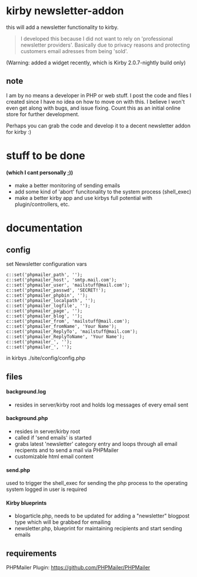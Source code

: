 # kirby newsletter-addon
this will add a newsletter functionality to kirby.

>I developed this because I did not want to rely on 'professional newsletter providers'. 
>Basically due to privacy reasons and protecting customers email adresses from being 'sold'.

(Warning: added a widget recently, which is Kirby 2.0.7-nightly build only)

## note
I am by no means a developer in PHP or web stuff.
I post the code and files I created since I have no idea on how to move on with this. I believe I won't even get along with bugs, and issue fixing. Count this as an initial online store for further development.

Perhaps you can grab the code and develop it to a decent newsletter addon for kirby :)

# stuff to be done 
#### (which I cant personally ;))
- make a better monitoring of sending emails
- add some kind of 'abort' funcitonality to the system process (shell_exec) 
- make a better kirby app and use kirbys full potential with plugin/controllers, etc.

# documentation
## config
set Newsletter configuration vars
<pre><code>c::set('phpmailer_path', '');
c::set('phpmailer_host', 'smtp.mail.com');
c::set('phpmailer_user', 'mailstuff@mail.com');
c::set('phpmailer_passwd', 'SECRET!');
c::set('phpmailer_phpbin', '');
c::set('phpmailer_localpath', '');
c::set('phpmailer_logfile', '');
c::set('phpmailer_page', '');
c::set('phpmailer_blog', '');
c::set('phpmailer_from', 'mailstuff@mail.com');
c::set('phpmailer_fromName', 'Your Name');
c::set('phpmailer_ReplyTo', 'mailstuff@mail.com');
c::set('phpmailer_ReplyToName', 'Your Name');
c::set('phpmailer_', '');
c::set('phpmailer_', '');</pre></code>

in kirbys ./site/config/config.php

## files
#### background.log
- resides in server/kirby root and holds log messages of every email sent

#### background.php
- resides in server/kirby root
- called if 'send emails' is started
- grabs latest 'newsletter' category entry and loops through all email recipents and to send a mail via PHPMailer
- customizable html email content

#### send.php
used to trigger the shell_exec for sending the php process to the operating system
logged in user is required

#### Kirby blueprints
- blogarticle.php, needs to be updated for adding a "newsletter" blogpost type which will be grabbed for emailing
- newsletter.php, blueprint for maintaining recipients and start sending emails

## requirements
PHPMailer Plugin: https://github.com/PHPMailer/PHPMailer
